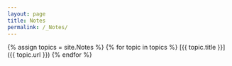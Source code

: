 ```yaml
---
layout: page
title: Notes
permalink: /_Notes/
---
```

{% assign topics = site.Notes %}
{% for topic in topics %}
  [{{ topic.title }}]({{ topic.url }})
{% endfor %}